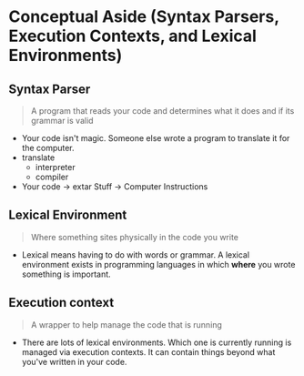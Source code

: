 # Conceptual Aside (Syntax Parsers, Execution Contexts, and Lexical Environments)

## Syntax Parser

> A program that reads your code and determines what it does and if its grammar is valid

- Your code isn't magic. Someone else wrote a program to translate it for the computer.
- translate
  - interpreter
  - compiler
- Your code -> extar Stuff -> Computer Instructions

## Lexical Environment

> Where something sites physically in the code you write

- Lexical means having to do with words or grammar. A lexical environment exists in programming languages in which **where** you wrote something is important.

## Execution context

> A wrapper to help manage the code that is running

- There are lots of lexical environments. Which one is currently running is managed via execution contexts. It can contain things beyond what you've written in your code.
